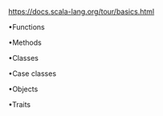 https://docs.scala-lang.org/tour/basics.html

•Functions

•Methods

•Classes

•Case classes

•Objects

•Traits
